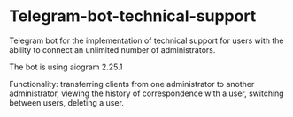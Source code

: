 # Telegram-bot-technical-support
Telegram bot for the implementation of technical support for users with the ability to connect an unlimited number of administrators.

The bot is using aiogram 2.25.1

Functionality:
transferring clients from one administrator to another administrator, viewing the history of correspondence with a user, switching between users, deleting a user.
